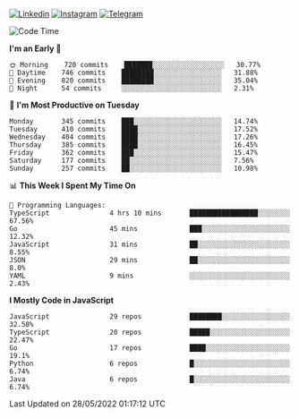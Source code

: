 [![Linkedin](https://img.shields.io/badge/-Archie-blue?style=flat-square&labelColor=gray&logo=Linkedin&logoColor=white&link=https://www.linkedin.com/in/archisdi)](https://www.linkedin.com/in/archisdi)
[![Instagram](https://img.shields.io/badge/-@archisdi-orange?style=flat-square&labelColor=gray&logo=Instagram&logoColor=white&link=https://www.instagram.com/archisdi)](https://www.instagram.com/archisdi)
[![Telegram](https://img.shields.io/badge/-aai-informational?style=flat-square&labelColor=gray&logo=telegram&logoColor=white&link=https://t.me/archisdi)](https://t.me/archisdi)

<!--START_SECTION:waka-->
![Code Time](http://img.shields.io/badge/Code%20Time-0%20secs-blue)

**I'm an Early 🐤** 

```text
🌞 Morning    720 commits    ███████░░░░░░░░░░░░░░░░░░   30.77% 
🌆 Daytime    746 commits    ████████░░░░░░░░░░░░░░░░░   31.88% 
🌃 Evening    820 commits    ████████░░░░░░░░░░░░░░░░░   35.04% 
🌙 Night      54 commits     ░░░░░░░░░░░░░░░░░░░░░░░░░   2.31%

```
📅 **I'm Most Productive on Tuesday** 

```text
Monday       345 commits    ███░░░░░░░░░░░░░░░░░░░░░░   14.74% 
Tuesday      410 commits    ████░░░░░░░░░░░░░░░░░░░░░   17.52% 
Wednesday    404 commits    ████░░░░░░░░░░░░░░░░░░░░░   17.26% 
Thursday     385 commits    ████░░░░░░░░░░░░░░░░░░░░░   16.45% 
Friday       362 commits    ███░░░░░░░░░░░░░░░░░░░░░░   15.47% 
Saturday     177 commits    ██░░░░░░░░░░░░░░░░░░░░░░░   7.56% 
Sunday       257 commits    ██░░░░░░░░░░░░░░░░░░░░░░░   10.98%

```


📊 **This Week I Spent My Time On** 

```text
💬 Programming Languages: 
TypeScript               4 hrs 10 mins       █████████████████░░░░░░░░   67.56% 
Go                       45 mins             ███░░░░░░░░░░░░░░░░░░░░░░   12.32% 
JavaScript               31 mins             ██░░░░░░░░░░░░░░░░░░░░░░░   8.55% 
JSON                     29 mins             ██░░░░░░░░░░░░░░░░░░░░░░░   8.0% 
YAML                     9 mins              ░░░░░░░░░░░░░░░░░░░░░░░░░   2.43%

```

**I Mostly Code in JavaScript** 

```text
JavaScript               29 repos            ████████░░░░░░░░░░░░░░░░░   32.58% 
TypeScript               20 repos            █████░░░░░░░░░░░░░░░░░░░░   22.47% 
Go                       17 repos            ████░░░░░░░░░░░░░░░░░░░░░   19.1% 
Python                   6 repos             █░░░░░░░░░░░░░░░░░░░░░░░░   6.74% 
Java                     6 repos             █░░░░░░░░░░░░░░░░░░░░░░░░   6.74%

```



 Last Updated on 28/05/2022 01:17:12 UTC
<!--END_SECTION:waka-->